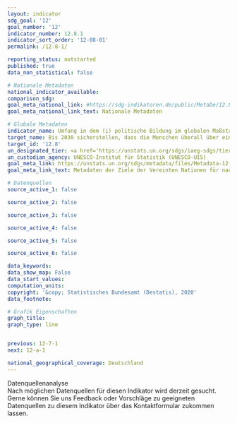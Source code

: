 ```yaml
---
layout: indicator
sdg_goal: '12'
goal_number: '12'
indicator_number: 12.8.1
indicator_sort_order: '12-08-01'
permalink: /12-8-1/

reporting_status: notstarted
published: true
data_non_statistical: false

# Nationale Metadaten
national_indicator_available: 
comparison_sdg: 
goal_meta_national_link: #https://sdg-indikatoren.de/public/MetaDe/12.8.1.pdf
goal_meta_national_link_text: Nationale Metadaten

# Globale Metadaten
indicator_name: Umfang in dem (i) politische Bildung im globalen Maßstab und (ii) Bildung für nachhaltige Entwicklung in (a) nationale Bildungspolitik, (b) Lehrpläne, (c) Ausbildung von Lehrkräften und (d) Leistungsbewertung der Lernenden integriert sind
target_name: Bis 2030 sicherstellen, dass die Menschen überall über einschlägige Informationen und das Bewusstsein für nachhaltige Entwicklung und eine Lebensweise in Harmonie mit der Natur verfügen
target_id: '12.8'
un_designated_tier: <a href='https://unstats.un.org/sdgs/iaeg-sdgs/tier-classification/' title='Klicken Sie hier um weitere Informationen zur UN-Tier-Klassifikation zu erhalten.'>Tier II</a>
un_custodian_agency: UNESCO-Institut für Statistik (UNESCO-UIS)
goal_meta_link: https://unstats.un.org/sdgs/metadata/files/Metadata-12-08-01.pdf
goal_meta_link_text: Metadaten der Ziele der Vereinten Nationen für nachhaltige Entwicklung

# Datenquellen
source_active_1: false

source_active_2: false

source_active_3: false

source_active_4: false

source_active_5: false

source_active_6: false

data_keywords: 
data_show_map: False
data_start_values: 
computation_units: 
copyright: '&copy; Statistisches Bundesamt (Destatis), 2020'
data_footnote: 

# Grafik Eigenschaften
graph_title: 
graph_type: line


previous: 12-7-1
next: 12-a-1

national_geographical_coverage: Deutschland
---
```


<span class="status notstarted"> Datenquellenanalyse </span><br>
Nach möglichen Datenquellen für diesen Indikator wird derzeit gesucht.
Gerne können Sie uns Feedback oder Vorschläge zu geeigneten Datenquellen zu diesem Indikator über das Kontaktformular zukommen lassen.